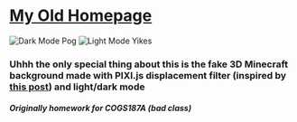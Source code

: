 # [My Old Homepage](https://yuu6883.github.io/OldPortfolio/)
![Dark Mode Pog](https://i.imgur.com/PVXqol6.png)
![Light Mode Yikes](https://i.imgur.com/3aPgFy8.png)
### Uhhh the only special thing about this is the fake 3D Minecraft background made with PIXI.js displacement filter (inspired by [this post](https://observablehq.com/@a10k/pixijs-3d-effect)) and light/dark mode
##### Originally homework for COGS187A (bad class)
